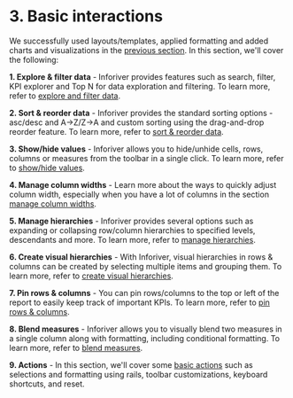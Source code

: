# 3. Basic interactions

We successfully used layouts/templates, applied formatting and added charts and visualizations in the [previous section](../2.-displaying-information/). In this section, we'll cover the following:

**1. Explore & filter data** - Inforiver provides features such as search, filter, KPI explorer and Top N for data exploration and filtering. To learn more, refer to [explore and filter data](explore-and-filter-data/).

**2. Sort & reorder data** - Inforiver provides the standard sorting options - asc/desc and A->Z/Z->A and custom sorting using the drag-and-drop reorder feature. To learn more, refer to [sort & reorder data](sort-and-reorder-data.md).

**3. Show/hide values** - Inforiver allows you to hide/unhide cells, rows, columns or measures from the toolbar in a single click. To learn more, refer to [show/hide values](show-or-hide-values-rows-and-columns.md).

**4. Manage column widths** - Learn more about the ways to quickly adjust column width, especially when you have a lot of columns in the section [manage column widths](manage-column-widths.md).

**5. Manage hierarchies** - Inforiver provides several options such as expanding or collapsing row/column hierarchies to specified levels, descendants and more. To learn more, refer to [manage hierarchies](manage-hierarchies.md).

**6. Create visual hierarchies** - With Inforiver, visual hierarchies in rows & columns can be created by selecting multiple items and grouping them. To learn more, refer to [create visual hierarchies](create-visual-hierarchies.md).&#x20;

**7. Pin rows & columns** - You can pin rows/columns to the top or left of the report to easily keep track of important KPIs. To learn more, refer to [pin rows & columns](pin-rows-and-columns.md).

**8. Blend measures** - Inforiver allows you to visually blend two measures in a single column along with formatting, including conditional formatting. To learn more, refer to [blend measures](blend-measures.md).

**9. Actions** - In this section, we'll cover some [basic actions](actions/) such as selections and formatting using rails, toolbar customizations, keyboard shortcuts, and reset.
